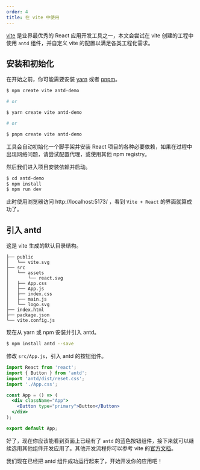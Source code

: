 ```yaml
---
order: 4
title: 在 vite 中使用
---
```


[vite](https://cn.vitejs.dev/) 是业界最优秀的 React 应用开发工具之一，本文会尝试在 vite 创建的工程中使用 `antd` 组件，并自定义 vite 的配置以满足各类工程化需求。

## 安装和初始化

在开始之前，你可能需要安装 [yarn](https://github.com/yarnpkg/yarn/) 或者 [pnpm](https://pnpm.io/zh/)。

```bash
$ npm create vite antd-demo

# or

$ yarn create vite antd-demo

# or

$ pnpm create vite antd-demo
```

工具会自动初始化一个脚手架并安装 React 项目的各种必要依赖，如果在过程中出现网络问题，请尝试配置代理，或使用其他 npm registry。

然后我们进入项目安装依赖并启动。

```bash
$ cd antd-demo
$ npm install
$ npm run dev
```

此时使用浏览器访问 http://localhost:5173/ ，看到 `Vite + React` 的界面就算成功了。

## 引入 antd

这是 vite 生成的默认目录结构。

```
├── public
│   └── vite.svg
├── src
│   └── assets
│       └── react.svg
│   ├── App.css
│   ├── App.js
│   ├── index.css
│   ├── main.js
│   └── logo.svg
├── index.html
├── package.json
└── vite.config.js
```

现在从 yarn 或 npm 安装并引入 antd。

```bash
$ npm install antd --save
```

修改 `src/App.js`，引入 antd 的按钮组件。

```jsx
import React from 'react';
import { Button } from 'antd';
import 'antd/dist/reset.css';
import './App.css';

const App = () => (
  <div className="App">
    <Button type="primary">Button</Button>
  </div>
);

export default App;
```

好了，现在你应该能看到页面上已经有了 `antd` 的蓝色按钮组件，接下来就可以继续选用其他组件开发应用了。其他开发流程你可以参考 vite 的[官方文档](https://cn.vitejs.dev/)。

我们现在已经把 antd 组件成功运行起来了，开始开发你的应用吧！
